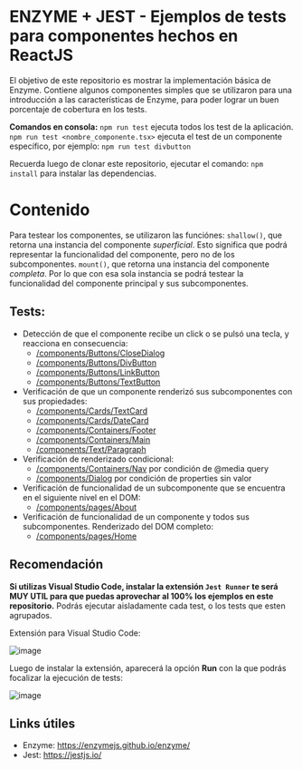 # ENZYME + JEST - Ejemplos de tests para componentes hechos en ReactJS

El objetivo de este repositorio es mostrar la implementación básica de Enzyme. Contiene algunos componentes simples que se utilizaron para una introducción a las características de Enzyme, para poder lograr un buen porcentaje de cobertura en los tests.

**Comandos en consola:**
``` npm run test ``` ejecuta todos los test de la aplicación.
``` npm run test <nombre_componente.tsx>``` ejecuta el test de un componente específico, por ejemplo: ``` npm run test divbutton ```

Recuerda luego de clonar este repositorio, ejecutar el comando: ``` npm install ``` para instalar las dependencias.

# Contenido

Para testear los componentes, se utilizaron las funciónes:
```shallow()```, que retorna una instancia del componente *superficial*. Esto significa que podrá representar la funcionalidad del componente, pero no de los subcomponentes.
```mount()```, que retorna una instancia del componente *completa*. Por lo que con esa sola instancia se podrá testear la funcionalidad del componente principal y sus subcomponentes.

## Tests:
* Detección de que el componente recibe un click o se pulsó una tecla, y reacciona en consecuencia:
    * [/components/Buttons/CloseDialog](https://github.com/marcegdv/demo-enzyme/tree/master/components/Buttons/CloseDialog)
    * [/components/Buttons/DivButton](https://github.com/marcegdv/demo-enzyme/tree/master/components/Buttons/DivButton)
    * [/components/Buttons/LinkButton](https://github.com/marcegdv/demo-enzyme/tree/master/components/Buttons/LinkButton)
    * [/components/Buttons/TextButton](https://github.com/marcegdv/demo-enzyme/tree/master/components/Buttons/TextButton)
* Verificación de que un componente renderizó sus subcomponentes con sus propiedades:
    * [/components/Cards/TextCard](https://github.com/marcegdv/demo-enzyme/tree/master/components/Cards/TextCard)
    * [/components/Cards/DateCard](https://github.com/marcegdv/demo-enzyme/tree/master/components/Cards/DateCard)
    * [/components/Containers/Footer](https://github.com/marcegdv/demo-enzyme/tree/master/components/Containers/Footer)
    * [/components/Containers/Main](https://github.com/marcegdv/demo-enzyme/tree/master/components/Containers/Main)
    * [/components/Text/Paragraph](https://github.com/marcegdv/demo-enzyme/tree/master/components/Text/Paragraph)
* Verificación de renderizado condicional:
    * [/components/Containers/Nav](https://github.com/marcegdv/demo-enzyme/tree/master/components/Containers/Nav) por condición de @media query
    * [/components/Dialog](https://github.com/marcegdv/demo-enzyme/tree/master/components/Dialog) por condición de properties sin valor
* Verificación de funcionalidad de un subcomponente que se encuentra en el siguiente nivel en el DOM:
    * [/components/pages/About](https://github.com/marcegdv/demo-enzyme/tree/master/components/pages/About)
* Verificación de funcionalidad de un componente y todos sus subcomponentes. Renderizado del DOM completo:
    * [/components/pages/Home](https://github.com/marcegdv/demo-enzyme/tree/master/components/pages/Home)

## Recomendación

**Si utilizas Visual Studio Code, instalar la extensión ``` Jest Runner ``` te será MUY UTIL para que puedas aprovechar al 100% los ejemplos en este repositorio.** Podrás ejecutar aisladamente cada test, o los tests que esten agrupados.

Extensión para Visual Studio Code:

![image](https://github.com/marcegdv/demo-jest/blob/master/jestRunnerExtension.jpg?raw=true)

Luego de instalar la extensión, aparecerá la opción **Run** con la que podrás focalizar la ejecución de tests:

![image](https://raw.githubusercontent.com/marcegdv/demo-jest/master/jestRunnerRunOption.jpg)

## Links útiles
* Enzyme: https://enzymejs.github.io/enzyme/
* Jest: https://jestjs.io/
